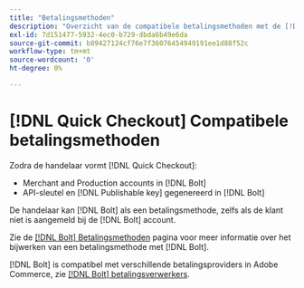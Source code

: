 ```yaml
---
title: "Betalingsmethoden"
description: "Overzicht van de compatibele betalingsmethoden met de [!DNL Quick Checkout] voor Adobe Commerce-extensie."
exl-id: 7d151477-5932-4ec0-b729-dbda6b49e6da
source-git-commit: b89427124cf76e7f36076454949191ee1d88f52c
workflow-type: tm+mt
source-wordcount: '0'
ht-degree: 0%

---
```


# [!DNL Quick Checkout] Compatibele betalingsmethoden

Zodra de handelaar vormt [!DNL Quick Checkout]:

- Merchant and Production accounts in [!DNL Bolt]
- API-sleutel en [!DNL Publishable key] gegenereerd in [!DNL Bolt]

De handelaar kan [!DNL Bolt] als een betalingsmethode, zelfs als de klant niet is aangemeld bij de [!DNL Bolt] account.

Zie de [[!DNL Bolt] Betalingsmethoden](https://help.bolt.com/shoppers/guides/checkout/update-payment-method) pagina voor meer informatie over het bijwerken van een betalingsmethode met [!DNL Bolt].

[!DNL Bolt] is compatibel met verschillende betalingsproviders in Adobe Commerce, zie [[!DNL Bolt] betalingsverwerkers](https://help.bolt.com/merchants/guides/merchant-setup/checkout/processor-guides/).
